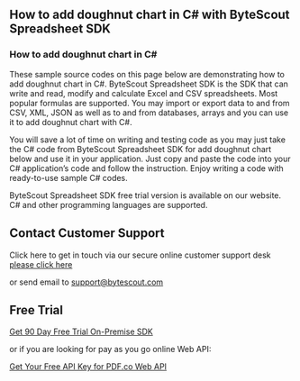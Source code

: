 ## How to add doughnut chart in C# with ByteScout Spreadsheet SDK

### How to add doughnut chart in C#

These sample source codes on this page below are demonstrating how to add doughnut chart in C#. ByteScout Spreadsheet SDK is the SDK that can write and read, modify and calculate Excel and CSV spreadsheets. Most popular formulas are supported. You may import or export data to and from CSV, XML, JSON as well as to and from databases, arrays and you can use it to add doughnut chart with C#.

You will save a lot of time on writing and testing code as you may just take the C# code from ByteScout Spreadsheet SDK for add doughnut chart below and use it in your application. Just copy and paste the code into your C# application’s code and follow the instruction. Enjoy writing a code with ready-to-use sample C# codes.

ByteScout Spreadsheet SDK free trial version is available on our website. C# and other programming languages are supported.

## Contact Customer Support

Click here to get in touch via our secure online customer support desk [please click here](https://bytescout.zendesk.com/hc/en-us/requests/new?subject=ByteScout%20Spreadsheet%20SDK%20Question)

or send email to [support@bytescout.com](mailto:support@bytescout.com?subject=ByteScout%20Spreadsheet%20SDK%20Question) 

## Free Trial

[Get 90 Day Free Trial On-Premise SDK](https://bytescout.com/download/web-installer?utm_source=github-readme)

or if you are looking for pay as you go online Web API:

[Get Your Free API Key for PDF.co Web API](https://pdf.co/documentation/api?utm_source=github-readme)
